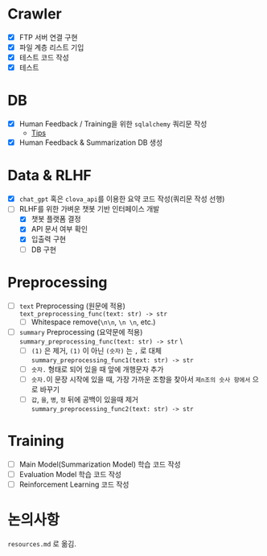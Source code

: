 # Crawler
- [x] FTP 서버 연결 구현
- [x] 파일 계층 리스트 기입
- [x] 테스트 코드 작성
- [x] 테스트

# DB
- [x] Human Feedback / Training을 위한 `sqlalchemy` 쿼리문 작성
    - [Tips](https://soogoonsoogoonpythonists.github.io/sqlalchemy-for-pythonist/tutorial/)
- [x] Human Feedback & Summarization DB 생성

# Data & RLHF
- [x] `chat_gpt` 혹은 `clova_api`를 이용한 요약 코드 작성(쿼리문 작성 선행)
- [ ] RLHF를 위한 가벼운 챗봇 기반 인터페이스 개발
    - [x] 챗봇 플랫폼 결정
    - [x] API 문서 여부 확인
    - [x] 입출력 구현
    - [ ] DB 구현

# Preprocessing
- [ ] `text` Preprocessing (원문에 적용) \
    `text_preprocessing_func(text: str) -> str`
    - [ ] Whitespace remove(`\n\n`, `\n \n`, etc.)
- [ ] `summary` Preprocessing (요약문에 적용) \
    `summary_preprocessing_func(text: str) -> str` \
    - [ ] `(1)` 은 제거, `(1)` 이 아닌 `(숫자)` 는 `,` 로 대체 \
        `summary_preprocessing_func1(text: str) -> str`
    - [ ] `숫자.` 형태로 되어 있을 때 앞에 개행문자 추가
    - [ ] `숫자.`이 문장 시작에 있을 때, 가장 가까운 조항을 찾아서 `제n조의 숫사 항에서` 으로 바꾸기
    - [ ] `갑`, `을`, `병`, `정` 뒤에 공백이 있을때 제거 \
        `summary_preprocessing_func2(text: str) -> str`

# Training
- [ ] Main Model(Summarization Model) 학습 코드 작성
- [ ] Evaluation Model 학습 코드 작성
- [ ] Reinforcement Learning 코드 작성

# 논의사항
`resources.md` 로 옮김.
